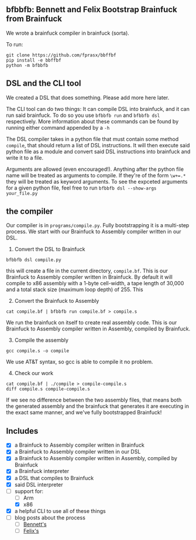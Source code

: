 bfbbfb: Bennett and Felix Bootstrap Brainfuck from Brainfuck
---

We wrote a brainfuck compiler in brainfuck (sorta).

To run:
```
git clone https://github.com/fprasx/bbffbf
pip install -e bbffbf
python -m bfbbfb
```

DSL and the CLI tool
---

We created a DSL that does something. Please add more here later.

The CLI tool can do two things: It can compile DSL into brainfuck, and it can run said brainfuck. To do so you use `bfbbfb run` and `bfbbfb dsl` respectively. More information about these commands can be found by running either command appended by a `-h`

The DSL compiler takes in a python file that must contain some method `compile`, that should return a list of DSL instructions. It will then execute said python file as a module and convert said DSL instructions into brainfuck and write it to a file.

Arguments are allowed (even encouraged!). Anything after the python file name will be treated as arguments to compile. If they're of the form `\w+=.*` they will be treated as keyword arguments. To see the expceted arguments for a given python file, feel free to run `bfbbfb dsl --show-args your_file.py`

the compiler
---

Our compiler is in `programs/compile.py`. Fully bootstrapping it is a multi-step process. We start with our Brainfuck to Assembly compiler written in our DSL.

1. Convert the DSL to Brainfuck
```
bfbbfb dsl compile.py
```
this will create a file in the current directory, `compile.bf`. This is our Brainfuck to Assembly compiler written in Brainfuck. By default it will compile to x86 assembly with a 1-byte cell-width, a tape length of 30,000 and a total stack size (maximum loop depth) of 255. This

2. Convert the Brainfuck to Assembly
```
cat compile.bf | bfbbfb run compile.bf > compile.s
```
We run the brainfuck on itself to create real assembly code. This is our Brainfuck to Assembly compiler written in Assembly, compiled by Brainfuck.

3. Compile the assembly
```
gcc compile.s -o compile
```
We use AT&T syntax, so gcc is able to compile it no problem.

4. Check our work
```
cat compile.bf | ./compile > compile-compile.s
diff compile.s compile-compile.s
```
If we see no difference between the two assembly files, that means both the generated assembly and the brainfuck that generates it are executing in the exact same manner, and we've fully bootstrapped Brainfuck!

Includes
---
- [x] a Brainfuck to Assembly compiler written in Brainfuck
- [x] a Brainfuck to Assembly compiler written in our DSL
- [x] a Brainfuck to Assembly compiler written in Assembly, compiled by Brainfuck
- [x] a Brainfuck interpreter
- [x] a DSL that compiles to Brainfuck
- [x] said DSL interpreter
- [ ] support for:
   - [ ] Arm
   - [x] x86
- [x] a helpful CLI to use all of these things
- [ ] blog posts about the process
   - [ ] [Bennett's](https://andorlando.github.io)
   - [ ] [Felix's](https://fprasx.github.io)
